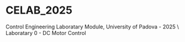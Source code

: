 # CELAB_2025
Control Engineering Laboratary Module, University of Padova - 2025 \\
Laboratary 0 - DC Motor Control
